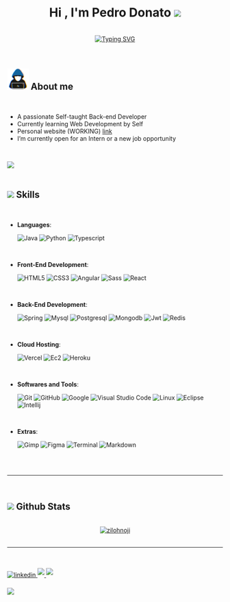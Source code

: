 
<h1 align="center"><b>Hi , I'm Pedro Donato </b><img src="https://media.giphy.com/media/hvRJCLFzcasrR4ia7z/giphy.gif" width="35"></h1>
<!--  -->
<p align="center">
  <br>
 <a href="https://git.io/typing-svg"><img src="https://readme-typing-svg.herokuapp.com?font=Fira+Code&pause=1000&center=true&vCenter=true&random=false&width=435&lines=Self-Taught%2C+back-end+developer;Active+Learner+%2F+Enthusiast;Love+to+learn+new+stuffs" alt="Typing SVG" /></a>
</p>


<br>

## <picture><img src = "https://github.com/0xAbdulKhalid/0xAbdulKhalid/raw/main/assets/mdImages/about_me.gif" width = 50px></picture> **About me**

<br>

- A passionate Self-taught Back-end Developer
- Currently learning Web Development by Self
- Personal website (WORKING) [link](https://donatopedro.tech)
- I’m currently open for an Intern or a new job opportunity

<br>

<img src="https://user-images.githubusercontent.com/73097560/115834477-dbab4500-a447-11eb-908a-139a6edaec5c.gif"><br><br>

## <img src="https://media2.giphy.com/media/QssGEmpkyEOhBCb7e1/giphy.gif?cid=ecf05e47a0n3gi1bfqntqmob8g9aid1oyj2wr3ds3mg700bl&rid=giphy.gif" width ="25"><b> Skills</b>
<br>

<p align="center">

- **Languages**:
  
    ![Java](https://img.shields.io/badge/Java-ED8B00?style=for-the-badge&logo=openjdk&logoColor=white)
    ![Python](https://img.shields.io/badge/Python%20-%2314354C.svg?style=for-the-badge&logo=python&logoColor=white)
    ![Typescript](https://img.shields.io/badge/TypeScript-007ACC?style=for-the-badge&logo=typescript&logoColor=white)
<br>   
    
- **Front-End Development**:
  
   ![HTML5](https://img.shields.io/badge/HTML5%20-%23E34F26.svg?style=for-the-badge&logo=html5&logoColor=white)
   ![CSS3](https://img.shields.io/badge/CSS%20-%231572B6.svg?style=for-the-badge&logo=css3&logoColor=white)
   ![Angular](https://img.shields.io/badge/Angular-DD0031?style=for-the-badge&logo=angular&logoColor=white)
   ![Sass](https://img.shields.io/badge/Sass-CC6699?style=for-the-badge&logo=sass&logoColor=white)
   ![React](https://img.shields.io/badge/React-20232A?style=for-the-badge&logo=react&logoColor=61DAFB)

<br>

- **Back-End Development**:

  ![Spring](https://img.shields.io/badge/Spring-6DB33F?style=for-the-badge&logo=spring&logoColor=white)
  ![Mysql](https://img.shields.io/badge/MySQL-00000F?style=for-the-badge&logo=mysql&logoColor=white)
  ![Postgresql](https://img.shields.io/badge/PostgreSQL-316192?style=for-the-badge&logo=postgresql&logoColor=white)
  ![Mongodb](https://img.shields.io/badge/MongoDB-4EA94B?style=for-the-badge&logo=mongodb&logoColor=white)
  ![Jwt](https://img.shields.io/badge/json%20web%20tokens-323330?style=for-the-badge&logo=json-web-tokens&logoColor=pink)
  ![Redis](https://img.shields.io/badge/redis-%23DD0031.svg?&style=for-the-badge&logo=redis&logoColor=white)
  
<br>

- **Cloud Hosting**:

    ![Vercel](https://img.shields.io/badge/Vercel-000000?style=for-the-badge&logo=vercel&logoColor=white)
    ![Ec2](https://img.shields.io/badge/Amazon_AWS-FF9900?style=for-the-badge&logo=amazonaws&logoColor=white)
    ![Heroku](https://img.shields.io/badge/Heroku-430098?style=for-the-badge&logo=heroku&logoColor=white)
    
<br>

- **Softwares and Tools**:

    ![Git](https://img.shields.io/badge/git-%23F05033.svg?style=for-the-badge&logo=git&logoColor=white)
    ![GitHub](https://img.shields.io/badge/github-%23121011.svg?style=for-the-badge&logo=github&logoColor=white)
    ![Google](https://img.shields.io/badge/google-%234285F4.svg?style=for-the-badge&logo=google&logoColor=white)
    ![Visual Studio Code](https://img.shields.io/badge/Visual%20Studio%20Code-0078d7.svg?style=for-the-badge&logo=visual-studio-code&logoColor=white)
    ![Linux](https://img.shields.io/badge/Linux-FCC624?style=for-the-badge&logo=linux&logoColor=black)
    ![Eclipse](https://img.shields.io/badge/Eclipse-2C2255?style=for-the-badge&logo=eclipse&logoColor=white)
    ![Intellij](https://img.shields.io/badge/IntelliJ_IDEA-000000.svg?style=for-the-badge&logo=intellij-idea&logoColor=white)

<br>

- **Extras**:
  
    ![Gimp](https://img.shields.io/badge/gimp-5C5543?style=for-the-badge&logo=gimp&logoColor=white)
    ![Figma](https://img.shields.io/badge/Figma-F24E1E?style=for-the-badge&logo=figma&logoColor=white)
    ![Terminal](https://img.shields.io/badge/Terminal-%23054020?style=for-the-badge&logo=gnu-bash&logoColor=white)
    ![Markdown](https://img.shields.io/badge/markdown-%23000000.svg?style=for-the-badge&logo=markdown&logoColor=white)   


</p>

<br>
<br>

-----

<br>


## <img src="https://media.giphy.com/media/iY8CRBdQXODJSCERIr/giphy.gif" width="35"><b> Github Stats </b>
<br>

<div align="center">

<a href="https://github.com/zilohnoji/">
  <img src="https://github-readme-stats.vercel.app/api/top-langs?username=zilohnoji&show_icons=true&locale=en&layout=compact&line_height=20&title_color=7A7ADB&icon_color=2234AE&text_color=D3D3D3&bg_color=0,000000,130F40" width="375"  alt="zilohnoji"/>

</a>
</div>

<br>

-----

<br>
<br>

<div align='left'>

<a href="https://www.linkedin.com/in/jo%C3%A3o-pedro-donato-developer/" target="_blank">
<img src="https://img.shields.io/badge/linkedin:  pedro donato-%2300acee.svg?color=405DE6&style=for-the-badge&logo=linkedin&logoColor=white" alt=linkedin style="margin-bottom: 5px;"/>
</a>

<a href="mailto:donatopedro.developer@gmail.com" target="_blank">
<img src="https://img.shields.io/badge/gmail: donatopedro.developer-%23EA4335.svg?style=for-the-badge&logo=gmail&logoColor=white" t=mail style="margin-bottom: 5px;" />
</a>

<a href="https://instagram.com/_donatopedro" target="_blank">
<img src="https://img.shields.io/badge/Instagram-E4405F?style=for-the-badge&logo=instagram&logoColor=white" t=instagram style="margin-bottom: 5px;" />
</a>

</div>

<br>
<img src="https://user-images.githubusercontent.com/73097560/115834477-dbab4500-a447-11eb-908a-139a6edaec5c.gif">
<br>
<br>
<br>

<div align='center'>

</div>
